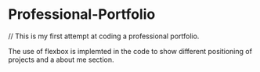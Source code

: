 # Professional-Portfolio

// This is my first attempt at coding a professional portfolio.

The use of flexbox is implemted in the code to show different positioning of projects and a about me section.
